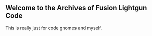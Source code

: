 ## Welcome to the Archives of Fusion Lightgun Code ##

This is really just for code gnomes and myself.
